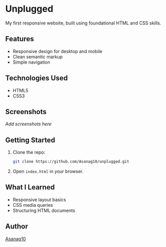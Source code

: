 # Unplugged

My first responsive website, built using foundational HTML and CSS skills.

## Features

- Responsive design for desktop and mobile
- Clean semantic markup
- Simple navigation

## Technologies Used

- HTML5
- CSS3

## Screenshots

_Add screenshots here_

## Getting Started

1. Clone the repo:
   ```bash
   git clone https://github.com/Asanag10/unplugged.git
   ```
2. Open `index.html` in your browser.

## What I Learned

- Responsive layout basics
- CSS media queries
- Structuring HTML documents

## Author

[Asanag10](https://github.com/Asanag10)
